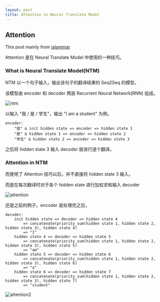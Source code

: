 ```yaml
---
layout: post
title: Attention in Neural Translate Model
---
```

## Attention 

This post mainly from [jalammar](https://jalammar.github.io/)

Attention 是在 Neural Translate Model 中使用的一种技巧。

### What is Neural Translate Model(NTM)

NTM 以一个句子输入，输出该句子的翻译结果的 Seq2Seq 的模型。

该模型由 encoder 和 decoder 两层 Recurrent Neural Network(RNN) 组成。

![ntm]({{site.baseurl}}/_posts/image/2018-12-11/ntm.png)

以输入 "我 / 是 / 学生"，输出 "I am a student" 为例。

```
encoder:
    "我" & init hidden state => encoder => hidden state 1
    "是" & hidden state 1 => encoder => hidden state 2
    "学生" & hidden state 2 => encoder => hidden state 3
```

之后将 hidden state 3 输入 decoder 层进行逐个翻译。

### Attention in NTM

而使用了 Attention 技巧以后，并不直接将 hidden state 3 输入。

而是在每次翻译时对于各个 hidden state 进行加权求和输入 decoder 

![attention]({{site.baseurl}}/_posts/image/2018-12-11/attention.png)

还是之前的例子。encoder 层处理完之后，

```
decoder:
	init hidden state => decoder => hidden state 4 
    	=> concatenate(priority_sum(hidden state 1, hidden state 2, hidden state 3), hidden state 4)
        => "I"
    hidden state 4 => decoder => hidden state 5
        => concatenate(priority_sum(hidden state 1, hidden state 2, hidden state 3), hidden state 5)
        => "am"
    hidden state 5 => decoder => hidden state 6
        => concatenate(priority_sum(hidden state 1, hidden state 2, hidden state 3), hidden state 6)
        => "a"
    hidden state 6 => decoder => hidden state 7
        => concatenate(priority_sum(hidden state 1, hidden state 2, hidden state 3), hidden state 7)
        => "student"
```

![attention2]({{site.baseurl}}/_posts/image/2018-12-11/attention2.png)
